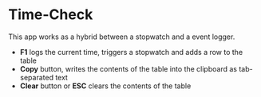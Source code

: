 # Time-Check

This app works as a hybrid between a stopwatch and a event logger.

- **F1** logs the current time, triggers a stopwatch and adds a row to the table 
- **Copy** button, writes the contents of the table into the clipboard as tab-separated text
- **Clear** button or **ESC** clears the contents of the table
